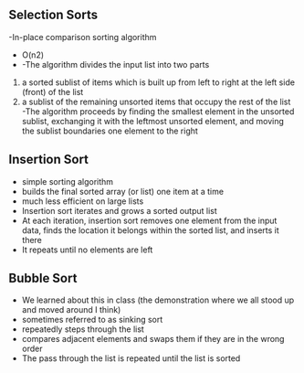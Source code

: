 ## Selection Sorts
-In-place comparison sorting algorithm
- O(n2)
- -The algorithm divides the input list into two parts
1.  a sorted sublist of items which is built up from left to right at the left side (front) of the list
2.  a sublist of the remaining unsorted items that occupy the rest of the list
-The algorithm proceeds by finding the smallest element in the unsorted sublist, exchanging it with the leftmost unsorted element, and moving the sublist boundaries one element to the right

## Insertion Sort
- simple sorting algorithm
- builds the final sorted array (or list) one item at a time
- much less efficient on large lists
- Insertion sort iterates and grows a sorted output list
- At each iteration, insertion sort removes one element from the input data, finds the location it belongs within the sorted list, and inserts it there
- It repeats until no elements are left

## Bubble Sort
- We learned about this in class (the demonstration where we all stood up and moved around I think)
- sometimes referred to as sinking sort
- repeatedly steps through the list
- compares adjacent elements and swaps them if they are in the wrong order
- The pass through the list is repeated until the list is sorted
